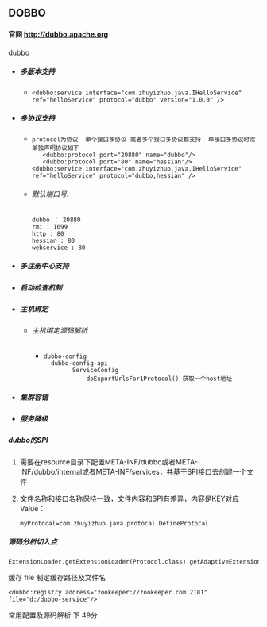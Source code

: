 ## DOBBO

#### 官网 http://dubbo.apache.org

dubbo

- ##### 多版本支持

  - ```
    <dubbo:service interface="com.zhuyizhuo.java.IHelloService"  ref="helloService" protocol="dubbo" version="1.0.0" />
    ```

- ##### 多协议支持

  - ```
    protocol为协议  单个接口多协议 或者多个接口多协议都支持  单接口多协议时需单独声明协议如下
       <dubbo:protocol port="20880" name="dubbo"/>
       <dubbo:protocol port="80" name="hessian"/>
    <dubbo:service interface="com.zhuyizhuo.java.IHelloService"               ref="helloService" protocol="dubbo,hessian" />
    ```

  - ###### 默认端口号:

    ```
    dubbo ： 20880
    rmi : 1099
    http : 80
    hessian : 80
    webservice : 80
    ```

- ##### 多注册中心支持

- ##### 启动检查机制

- ##### 主机绑定

  - ###### 主机绑定源码解析

    - ```
      dubbo-config
      	dubbo-config-api
              ServiceConfig
                  doExportUrlsFor1Protocol() 获取一个host地址
      ```

- ##### 集群容错

- ##### 服务降级

##### 

##### dubbo的SPI

1. 需要在resource目录下配置META-INF/dubbo或者META-INF/dubbo/internal或者META-INF/services，并基于SPI接口去创建一个文件

2. 文件名称和接口名称保持一致，文件内容和SPI有差异，内容是KEY对应Value：

   ```
   myProtocal=com.zhuyizhuo.java.protocal.DefineProtocal
   ```

##### 源码分析切入点

```
ExtensionLoader.getExtensionLoader(Protocol.class).getAdaptiveExtension();
```

缓存 file 制定缓存路径及文件名
```
<dubbo:registry address="zookeeper://zookeeper.com:2181" file="d:/dubbo-service"/>
```

常用配置及源码解析 下  49分